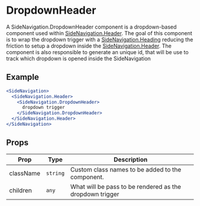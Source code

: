 # DropdownHeader

A SideNavigation.DropdownHeader component is a dropdown-based component used within [SideNavigation.Header](./Header.md).
The goal of this component is to wrap the dropdown trigger with a [SideNavigation.Heading](./Heading.md) reducing the friction to setup a dropdown inside the [SideNavigation.Header](./Header.md).
The component is also responsible to generate an unique id, that will be use to track which dropdown is opened inside the SideNavigation

## Example

```jsx
<SideNavigation>
  <SideNavigation.Header>
    <SideNavigation.DropdownHeader>
      dropdown trigger
    </SideNavigation.DropdownHeader>
  </SideNavigation.Header>
</SideNavigation>
```

## Props

| Prop      | Type     | Description                                              |
| --------- | -------- | -------------------------------------------------------- |
| className | `string` | Custom class names to be added to the component.         |
| children  | `any`    | What will be pass to be rendered as the dropdown trigger |
